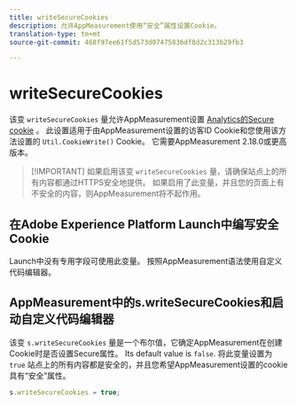 ```yaml
---
title: writeSecureCookies
description: 允许AppMeasurement使用“安全”属性设置Cookie。
translation-type: tm+mt
source-git-commit: 468f97ee61f5d573d07475836df8d2c313b29fb3

---
```



# writeSecureCookies

该变 `writeSecureCookies` 量允许AppMeasurement设置 [Analytics的Secure cookie](https://en.wikipedia.org/wiki/Secure_cookie) 。 此设置适用于由AppMeasurement设置的访客ID Cookie和您使用该方法设置的 `Util.CookieWrite()` Cookie。 它需要AppMeasurement 2.18.0或更高版本。

> [!IMPORTANT] 如果启用该变 `writeSecureCookies` 量，请确保站点上的所有内容都通过HTTPS安全地提供。 如果启用了此变量，并且您的页面上有不安全的内容，则AppMeasurement将不起作用。

## 在Adobe Experience Platform Launch中编写安全Cookie

Launch中没有专用字段可使用此变量。 按照AppMeasurement语法使用自定义代码编辑器。

## AppMeasurement中的s.writeSecureCookies和启动自定义代码编辑器

该变 `s.writeSecureCookies` 量是一个布尔值，它确定AppMeasurement在创建Cookie时是否设置Secure属性。 Its default value is `false`. 将此变量设置为 `true` 站点上的所有内容都是安全的，并且您希望AppMeasurement设置的cookie具有“安全”属性。

```js
s.writeSecureCookies = true;
```
